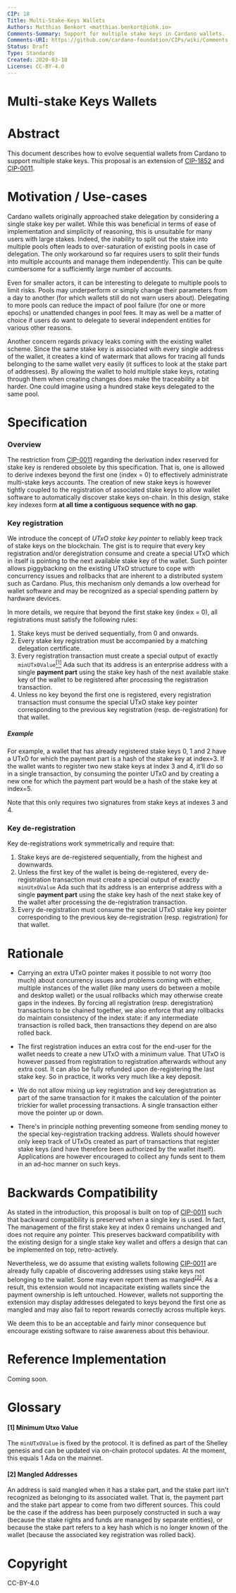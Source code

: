 ```yaml
---
CIP: 18
Title: Multi-Stake-Keys Wallets 
Authors: Matthias Benkort <matthias.benkort@iohk.io>
Comments-Summary: Support for multiple stake keys in Cardano wallets.
Comments-URI: https://github.com/cardano-foundation/CIPs/wiki/Comments:CIP-0018
Status: Draft
Type: Standards
Created: 2020-03-18
License: CC-BY-4.0
---
```


# Multi-stake Keys Wallets

# Abstract

This document describes how to evolve sequential wallets from Cardano to support multiple stake keys. This proposal is an extension of [CIP-1852] and [CIP-0011].

# Motivation / Use-cases

Cardano wallets originally approached stake delegation by considering a single stake key per wallet. While this was beneficial in terms of ease of implementation and simplicity of reasoning, this is unsuitable for many users with large stakes. Indeed, the inability to split out the stake into multiple pools often leads to over-saturation of existing pools in case of delegation. The only workaround so far requires users to split their funds into multiple accounts and manage them independently. This can be quite cumbersome for a sufficiently large number of accounts. 

Even for smaller actors, it can be interesting to delegate to multiple pools to limit risks. Pools may underperform or simply change their parameters from a day to another (for which wallets still do not warn users about). Delegating to more pools can reduce the impact of pool failure (for one or more epochs) or unattended changes in pool fees. It may as well be a matter of choice if users do want to delegate to several independent entities for various other reasons.

Another concern regards privacy leaks coming with the existing wallet scheme. Since the same stake key is associated with every single address of the wallet, it creates a kind of watermark that allows for tracing all funds belonging to the same wallet very easily (it suffices to look at the stake part of addresses). By allowing the wallet to hold multiple stake keys, rotating through them when creating changes does make the traceability a bit harder. One could imagine using a hundred stake keys delegated to the same pool.

# Specification

### Overview

The restriction from [CIP-0011] regarding the derivation index reserved for stake key is rendered obsolete by this specification. That is, one is allowed to derive indexes beyond the first one (index = 0) to effectively administrate multi-stake keys accounts. The creation of new stake keys is however tightly coupled to the registration of associated stake keys to allow wallet software to automatically discover stake keys on-chain. In this design, stake key indexes form **at all time a contiguous sequence with no gap**.

### Key registration

We introduce the concept of _UTxO stake key pointer_ to reliably keep track of stake keys on the blockchain. The gist is to require that every key registration and/or deregistration consume and create a special UTxO which in itself is pointing to the next available stake key of the wallet. Such pointer allows piggybacking on the existing UTxO structure to cope with concurrency issues and rollbacks that are inherent to a distributed system such as Cardano. Plus, this mechanism only demands a low overhead for wallet software and may be recognized as a special spending pattern by hardware devices. 

In more details, we require that beyond the first stake key (index = 0), all registrations must satisfy the following rules:

1. Stake keys must be derived sequentially, from 0 and onwards.
1. Every stake key registration must be accompanied by a matching delegation certificate. 
1. Every registration transaction must create a special output of exactly `minUTxOValue`<a href="#glossary"><sup>[1]</sup></a> Ada such that its address is an enterprise address with a single **payment part** using the stake key hash of the next available stake key of the wallet to be registered after processing the registration transaction. 
1. Unless no key beyond the first one is registered, every registration transaction must consume the special UTxO stake key pointer corresponding to the previous key registration (resp. de-registration) for that wallet.

##### Example

For example, a wallet that has already registered stake keys 0, 1 and 2 have a UTxO for which the payment part is a hash of the stake key at index=3. If the wallet wants to register two new stake keys at index 3 and 4, it'll do so in a single transaction, by consuming the pointer UTxO and by creating a new one for which the payment part would be a hash of the stake key at index=5. 

Note that this only requires two signatures from stake keys at indexes 3 and 4. 

### Key de-registration

Key de-registrations work symmetrically and require that:

1. Stake keys are de-registered sequentially, from the highest and downwards. 
1. Unless the first key of the wallet is being de-registered, every de-registration transaction must create a special output of exactly `minUtxOValue` Ada such that its address is an enterprise address with a single **payment part** using the stake key hash of the next stake key of the wallet after processing the de-registration transaction.
1. Every de-registration must consume the special UTxO stake key pointer corresponding to the previous key de-registration (resp. registration) for that wallet. 

# Rationale 

- Carrying an extra UTxO pointer makes it possible to not worry (too much) about concurrency issues and problems coming with either, multiple instances of the wallet (like many users do between a mobile and desktop wallet) or the usual rollbacks which may otherwise create gaps in the indexes. By forcing all registration (resp. deregistration) transactions to be chained together, we also enforce that any rollbacks do maintain consistency of the index state: if any intermediate transaction is rolled back, then transactions they depend on are also rolled back. 

- The first registration induces an extra cost for the end-user for the wallet needs to create a new UTxO with a minimum value. That UTxO is however passed from registration to registration afterwards without any extra cost. It can also be fully refunded upon de-registering the last stake key. So in practice, it works very much like a key deposit. 

- We do not allow mixing up key registration and key deregistration as part of the same transaction for it makes the calculation of the pointer trickier for wallet processing transactions. A single transaction either move the pointer up or down. 


- There's in principle nothing preventing someone from sending money to the special key-registration tracking address. Wallets should however only keep track of UTxOs created as part of transactions that register stake keys (and have therefore been authorized by the wallet itself). Applications are however encouraged to collect any funds sent to them in an ad-hoc manner on such keys. 

# Backwards Compatibility

As stated in the introduction, this proposal is built on top of [CIP-0011] such that backward compatibility is preserved when a single key is used. In fact, The management of the first stake key at index 0 remains unchanged and does not require any pointer. This preserves backward compatibility with the existing design for a single stake key wallet and offers a design that can be implemented on top, retro-actively. 

Nevertheless, we do assume that existing wallets following [CIP-0011] are already fully capable of discovering addresses using stake keys not belonging to the wallet. Some may even report them as mangled<sup><a href="#glossary">[2]</a></sup>. As a result, this extension would not incapacitate existing wallets since the payment ownership is left untouched. However, wallets not supporting the extension may display addresses delegated to keys beyond the first one as mangled and may also fail to report rewards correctly across multiple keys. 

We deem this to be an acceptable and fairly minor consequence but encourage existing software to raise awareness about this behaviour.

# Reference Implementation

Coming soon.

# Glossary

#### [1] Minimum Utxo Value

The `minUTxOValue` is fixed by the protocol. It is defined as part of the Shelley genesis and can be updated via on-chain protocol updates. At the moment, this equals 1 Ada on the mainnet. 

#### [2] Mangled Addresses

An address is said mangled when it has a stake part, and the stake part isn't recognized as belonging to its associated wallet. That is, the payment part and the stake part appear to come from two different sources. This could be the case if the address has been purposely constructed in such a way (because the stake rights and funds are managed by separate entities), or because the stake part refers to a key hash which is no longer known of the wallet (because the associated key registration was rolled back).

# Copyright

CC-BY-4.0

[CIP-1852]: https://github.com/cardano-foundation/CIPs/blob/master/CIP-1852
[CIP-0011]: https://github.com/cardano-foundation/CIPs/blob/master/CIP-0011
